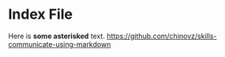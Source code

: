 # Index File
Here is **some asterisked** text.
https://github.com/chinovz/skills-communicate-using-markdown
